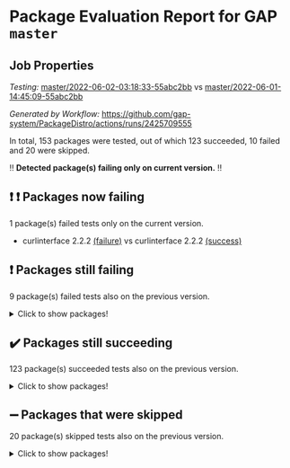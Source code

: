 # Package Evaluation Report for GAP `master`

## Job Properties

*Testing:* [master/2022-06-02-03:18:33-55abc2bb](https://github.com/gap-system/PackageDistro/blob/data/reports/master/2022-06-02-03:18:33-55abc2bb) vs [master/2022-06-01-14:45:09-55abc2bb](https://github.com/gap-system/PackageDistro/blob/data/reports/master/2022-06-01-14:45:09-55abc2bb)

*Generated by Workflow:* https://github.com/gap-system/PackageDistro/actions/runs/2425709555

In total, 153 packages were tested, out of which 123 succeeded, 10 failed and 20 were skipped.

:bangbang: **Detected package(s) failing only on current version.** :bangbang:

## :exclamation: :exclamation: Packages now failing

1 package(s) failed tests only on the current version.
- curlinterface 2.2.2 [(failure)](https://github.com/gap-system/PackageDistro/runs/6701518725?check_suite_focus=true) vs curlinterface 2.2.2 [(success)](https://github.com/gap-system/PackageDistro/runs/6691142955?check_suite_focus=true)

## :exclamation: Packages still failing

9 package(s) failed tests also on the previous version.
<details><summary>Click to show packages!</summary>

- fining 1.4.1 [(failure)](https://github.com/gap-system/PackageDistro/runs/6701519266?check_suite_focus=true)
- francy 1.2.4 [(failure)](https://github.com/gap-system/PackageDistro/runs/6701519788?check_suite_focus=true)
- hap 1.39 [(failure)](https://github.com/gap-system/PackageDistro/runs/6701520415?check_suite_focus=true)
- normalizinterface 1.3.2 [(failure)](https://github.com/gap-system/PackageDistro/runs/6701521838?check_suite_focus=true)
- packagemanager 1.2 [(failure)](https://github.com/gap-system/PackageDistro/runs/6701522100?check_suite_focus=true)
- rcwa 4.6.4 [(failure)](https://github.com/gap-system/PackageDistro/runs/6701522507?check_suite_focus=true)
- recog 1.3.2 [(failure)](https://github.com/gap-system/PackageDistro/runs/6701522594?check_suite_focus=true)
- semigroups 4.0.0 [(failure)](https://github.com/gap-system/PackageDistro/runs/6701522803?check_suite_focus=true)
- ugaly 4.0.2 [(failure)](https://github.com/gap-system/PackageDistro/runs/6701523426?check_suite_focus=true)
</details>

## :heavy_check_mark: Packages still succeeding

123 package(s) succeeded tests also on the previous version.
<details><summary>Click to show packages!</summary>

- ace 5.4 [(success)](https://github.com/gap-system/PackageDistro/runs/6701517770?check_suite_focus=true)
- aclib 1.3.2 [(success)](https://github.com/gap-system/PackageDistro/runs/6701517804?check_suite_focus=true)
- agt 0.2 [(success)](https://github.com/gap-system/PackageDistro/runs/6701517838?check_suite_focus=true)
- alnuth 3.2.1 [(success)](https://github.com/gap-system/PackageDistro/runs/6701517866?check_suite_focus=true)
- anupq 3.2.6 [(success)](https://github.com/gap-system/PackageDistro/runs/6701517901?check_suite_focus=true)
- atlasrep 2.1.2 [(success)](https://github.com/gap-system/PackageDistro/runs/6701517931?check_suite_focus=true)
- autodoc 2022.03.10 [(success)](https://github.com/gap-system/PackageDistro/runs/6701517969?check_suite_focus=true)
- automata 1.15 [(success)](https://github.com/gap-system/PackageDistro/runs/6701517993?check_suite_focus=true)
- automgrp 1.3.2 [(success)](https://github.com/gap-system/PackageDistro/runs/6701518031?check_suite_focus=true)
- autpgrp 1.10.2 [(success)](https://github.com/gap-system/PackageDistro/runs/6701518078?check_suite_focus=true)
- cap 2022.05-09 [(success)](https://github.com/gap-system/PackageDistro/runs/6701518131?check_suite_focus=true)
- caratinterface 2.3.3 [(success)](https://github.com/gap-system/PackageDistro/runs/6701518171?check_suite_focus=true)
- cddinterface 2020.06.24 [(success)](https://github.com/gap-system/PackageDistro/runs/6701518202?check_suite_focus=true)
- circle 1.6.5 [(success)](https://github.com/gap-system/PackageDistro/runs/6701518229?check_suite_focus=true)
- classicpres 1.22 [(success)](https://github.com/gap-system/PackageDistro/runs/6701518267?check_suite_focus=true)
- cohomolo 1.6.10 [(success)](https://github.com/gap-system/PackageDistro/runs/6701518299?check_suite_focus=true)
- congruence 1.2.4 [(success)](https://github.com/gap-system/PackageDistro/runs/6701518331?check_suite_focus=true)
- corelg 1.56 [(success)](https://github.com/gap-system/PackageDistro/runs/6701518370?check_suite_focus=true)
- crime 1.6 [(success)](https://github.com/gap-system/PackageDistro/runs/6701518414?check_suite_focus=true)
- crisp 1.4.5 [(success)](https://github.com/gap-system/PackageDistro/runs/6701518457?check_suite_focus=true)
- crypting 0.10 [(success)](https://github.com/gap-system/PackageDistro/runs/6701518503?check_suite_focus=true)
- cryst 4.1.24 [(success)](https://github.com/gap-system/PackageDistro/runs/6701518545?check_suite_focus=true)
- crystcat 1.1.9 [(success)](https://github.com/gap-system/PackageDistro/runs/6701518586?check_suite_focus=true)
- ctbllib 1.3.4 [(success)](https://github.com/gap-system/PackageDistro/runs/6701518633?check_suite_focus=true)
- cubefree 1.19 [(success)](https://github.com/gap-system/PackageDistro/runs/6701518680?check_suite_focus=true)
- cvec 2.7.5 [(success)](https://github.com/gap-system/PackageDistro/runs/6701518759?check_suite_focus=true)
- datastructures 0.2.7 [(success)](https://github.com/gap-system/PackageDistro/runs/6701518811?check_suite_focus=true)
- deepthought 1.0.5 [(success)](https://github.com/gap-system/PackageDistro/runs/6701518848?check_suite_focus=true)
- design 1.7 [(success)](https://github.com/gap-system/PackageDistro/runs/6701518893?check_suite_focus=true)
- difsets 2.3.1 [(success)](https://github.com/gap-system/PackageDistro/runs/6701518933?check_suite_focus=true)
- digraphs 1.5.3 [(success)](https://github.com/gap-system/PackageDistro/runs/6701518983?check_suite_focus=true)
- edim 1.3.5 [(success)](https://github.com/gap-system/PackageDistro/runs/6701519027?check_suite_focus=true)
- example 4.3.1 [(success)](https://github.com/gap-system/PackageDistro/runs/6701519075?check_suite_focus=true)
- factint 1.6.3 [(success)](https://github.com/gap-system/PackageDistro/runs/6701519121?check_suite_focus=true)
- ferret 1.0.7 [(success)](https://github.com/gap-system/PackageDistro/runs/6701519170?check_suite_focus=true)
- fga 1.4.0 [(success)](https://github.com/gap-system/PackageDistro/runs/6701519213?check_suite_focus=true)
- float 1.0.3 [(success)](https://github.com/gap-system/PackageDistro/runs/6701519345?check_suite_focus=true)
- format 1.4.3 [(success)](https://github.com/gap-system/PackageDistro/runs/6701519407?check_suite_focus=true)
- forms 1.2.7 [(success)](https://github.com/gap-system/PackageDistro/runs/6701519488?check_suite_focus=true)
- fplsa 1.2.5 [(success)](https://github.com/gap-system/PackageDistro/runs/6701519588?check_suite_focus=true)
- fr 2.4.8 [(success)](https://github.com/gap-system/PackageDistro/runs/6701519705?check_suite_focus=true)
- fwtree 1.3 [(success)](https://github.com/gap-system/PackageDistro/runs/6701519865?check_suite_focus=true)
- gbnp 1.0.5 [(success)](https://github.com/gap-system/PackageDistro/runs/6701519939?check_suite_focus=true)
- generalizedmorphismsforcap 2022.05-01 [(success)](https://github.com/gap-system/PackageDistro/runs/6701520004?check_suite_focus=true)
- genss 1.6.6 [(success)](https://github.com/gap-system/PackageDistro/runs/6701520075?check_suite_focus=true)
- gradedringforhomalg 2022.03-01 [(success)](https://github.com/gap-system/PackageDistro/runs/6701520149?check_suite_focus=true)
- grape 4.8.5 [(success)](https://github.com/gap-system/PackageDistro/runs/6701520188?check_suite_focus=true)
- groupoids 1.69 [(success)](https://github.com/gap-system/PackageDistro/runs/6701520230?check_suite_focus=true)
- grpconst 2.6.2 [(success)](https://github.com/gap-system/PackageDistro/runs/6701520269?check_suite_focus=true)
- guarana 0.96.3 [(success)](https://github.com/gap-system/PackageDistro/runs/6701520309?check_suite_focus=true)
- guava 3.16 [(success)](https://github.com/gap-system/PackageDistro/runs/6701520362?check_suite_focus=true)
- hapcryst 0.1.14 [(success)](https://github.com/gap-system/PackageDistro/runs/6701520479?check_suite_focus=true)
- hecke 1.5.3 [(success)](https://github.com/gap-system/PackageDistro/runs/6701520535?check_suite_focus=true)
- help 3.5 [(success)](https://github.com/gap-system/PackageDistro/runs/6701520614?check_suite_focus=true)
- idrel 2.43 [(success)](https://github.com/gap-system/PackageDistro/runs/6701520677?check_suite_focus=true)
- images 1.3.1 [(success)](https://github.com/gap-system/PackageDistro/runs/6701520739?check_suite_focus=true)
- intpic 0.2.4 [(success)](https://github.com/gap-system/PackageDistro/runs/6701520798?check_suite_focus=true)
- io 4.7.2 [(success)](https://github.com/gap-system/PackageDistro/runs/6701520871?check_suite_focus=true)
- irredsol 1.4.3 [(success)](https://github.com/gap-system/PackageDistro/runs/6701520941?check_suite_focus=true)
- json 2.1.0 [(success)](https://github.com/gap-system/PackageDistro/runs/6701520990?check_suite_focus=true)
- jupyterkernel 1.4.1 [(success)](https://github.com/gap-system/PackageDistro/runs/6701521036?check_suite_focus=true)
- jupyterviz 1.5.1 [(success)](https://github.com/gap-system/PackageDistro/runs/6701521074?check_suite_focus=true)
- kan 1.34 [(success)](https://github.com/gap-system/PackageDistro/runs/6701521132?check_suite_focus=true)
- kbmag 1.5.9 [(success)](https://github.com/gap-system/PackageDistro/runs/6701521190?check_suite_focus=true)
- laguna 3.9.5 [(success)](https://github.com/gap-system/PackageDistro/runs/6701521242?check_suite_focus=true)
- liealgdb 2.2.1 [(success)](https://github.com/gap-system/PackageDistro/runs/6701521283?check_suite_focus=true)
- liepring 2.6 [(success)](https://github.com/gap-system/PackageDistro/runs/6701521317?check_suite_focus=true)
- liering 2.4.2 [(success)](https://github.com/gap-system/PackageDistro/runs/6701521351?check_suite_focus=true)
- linearalgebraforcap 2022.05-04 [(success)](https://github.com/gap-system/PackageDistro/runs/6701521389?check_suite_focus=true)
- loops 3.4.1 [(success)](https://github.com/gap-system/PackageDistro/runs/6701521421?check_suite_focus=true)
- lpres 1.0.3 [(success)](https://github.com/gap-system/PackageDistro/runs/6701521466?check_suite_focus=true)
- majoranaalgebras 1.4 [(success)](https://github.com/gap-system/PackageDistro/runs/6701521490?check_suite_focus=true)
- mapclass 1.4.5 [(success)](https://github.com/gap-system/PackageDistro/runs/6701521517?check_suite_focus=true)
- matgrp 0.64 [(success)](https://github.com/gap-system/PackageDistro/runs/6701521556?check_suite_focus=true)
- modisom 2.5.2 [(success)](https://github.com/gap-system/PackageDistro/runs/6701521602?check_suite_focus=true)
- modulepresentationsforcap 2022.05-03 [(success)](https://github.com/gap-system/PackageDistro/runs/6701521640?check_suite_focus=true)
- monoidalcategories 2022.05-06 [(success)](https://github.com/gap-system/PackageDistro/runs/6701521676?check_suite_focus=true)
- nconvex 2020.11-04 [(success)](https://github.com/gap-system/PackageDistro/runs/6701521718?check_suite_focus=true)
- nilmat 1.4.1 [(success)](https://github.com/gap-system/PackageDistro/runs/6701521763?check_suite_focus=true)
- nock 1.5 [(success)](https://github.com/gap-system/PackageDistro/runs/6701521789?check_suite_focus=true)
- nq 2.5.8 [(success)](https://github.com/gap-system/PackageDistro/runs/6701521879?check_suite_focus=true)
- numericalsgps 1.3.0 [(success)](https://github.com/gap-system/PackageDistro/runs/6701521924?check_suite_focus=true)
- openmath 11.5.1 [(success)](https://github.com/gap-system/PackageDistro/runs/6701521975?check_suite_focus=true)
- orb 4.8.4 [(success)](https://github.com/gap-system/PackageDistro/runs/6701522041?check_suite_focus=true)
- patternclass 2.4.2 [(success)](https://github.com/gap-system/PackageDistro/runs/6701522149?check_suite_focus=true)
- permut 2.0.4 [(success)](https://github.com/gap-system/PackageDistro/runs/6701522187?check_suite_focus=true)
- polenta 1.3.10 [(success)](https://github.com/gap-system/PackageDistro/runs/6701522228?check_suite_focus=true)
- polymaking 0.8.6 [(success)](https://github.com/gap-system/PackageDistro/runs/6701522269?check_suite_focus=true)
- primgrp 3.4.2 [(success)](https://github.com/gap-system/PackageDistro/runs/6701522333?check_suite_focus=true)
- profiling 2.5.0 [(success)](https://github.com/gap-system/PackageDistro/runs/6701522369?check_suite_focus=true)
- qpa 1.33 [(success)](https://github.com/gap-system/PackageDistro/runs/6701522404?check_suite_focus=true)
- quagroup 1.8.3 [(success)](https://github.com/gap-system/PackageDistro/runs/6701522438?check_suite_focus=true)
- radiroot 2.9 [(success)](https://github.com/gap-system/PackageDistro/runs/6701522473?check_suite_focus=true)
- rds 1.8 [(success)](https://github.com/gap-system/PackageDistro/runs/6701522547?check_suite_focus=true)
- repndecomp 1.2.1 [(success)](https://github.com/gap-system/PackageDistro/runs/6701522641?check_suite_focus=true)
- repsn 3.1.0 [(success)](https://github.com/gap-system/PackageDistro/runs/6701522670?check_suite_focus=true)
- resclasses 4.7.2 [(success)](https://github.com/gap-system/PackageDistro/runs/6701522719?check_suite_focus=true)
- scscp 2.3.1 [(success)](https://github.com/gap-system/PackageDistro/runs/6701522760?check_suite_focus=true)
- sglppow 2.2 [(success)](https://github.com/gap-system/PackageDistro/runs/6701522826?check_suite_focus=true)
- sgpviz 0.999.5 [(success)](https://github.com/gap-system/PackageDistro/runs/6701522861?check_suite_focus=true)
- simpcomp 2.1.14 [(success)](https://github.com/gap-system/PackageDistro/runs/6701522892?check_suite_focus=true)
- singular 2020.12.18 [(success)](https://github.com/gap-system/PackageDistro/runs/6701522926?check_suite_focus=true)
- sla 1.5.3 [(success)](https://github.com/gap-system/PackageDistro/runs/6701522948?check_suite_focus=true)
- smallgrp 1.5 [(success)](https://github.com/gap-system/PackageDistro/runs/6701522999?check_suite_focus=true)
- smallsemi 0.6.13 [(success)](https://github.com/gap-system/PackageDistro/runs/6701523060?check_suite_focus=true)
- sonata 2.9.4 [(success)](https://github.com/gap-system/PackageDistro/runs/6701523103?check_suite_focus=true)
- sophus 1.25 [(success)](https://github.com/gap-system/PackageDistro/runs/6701523146?check_suite_focus=true)
- spinsym 1.5.2 [(success)](https://github.com/gap-system/PackageDistro/runs/6701523185?check_suite_focus=true)
- symbcompcc 1.3.2 [(success)](https://github.com/gap-system/PackageDistro/runs/6701523233?check_suite_focus=true)
- thelma 1.3 [(success)](https://github.com/gap-system/PackageDistro/runs/6701523279?check_suite_focus=true)
- tomlib 1.2.9 [(success)](https://github.com/gap-system/PackageDistro/runs/6701523305?check_suite_focus=true)
- toric 1.9.5 [(success)](https://github.com/gap-system/PackageDistro/runs/6701523348?check_suite_focus=true)
- transgrp 3.6.2 [(success)](https://github.com/gap-system/PackageDistro/runs/6701523390?check_suite_focus=true)
- unipot 1.5 [(success)](https://github.com/gap-system/PackageDistro/runs/6701523463?check_suite_focus=true)
- unitlib 4.1.0 [(success)](https://github.com/gap-system/PackageDistro/runs/6701523498?check_suite_focus=true)
- utils 0.72 [(success)](https://github.com/gap-system/PackageDistro/runs/6701523530?check_suite_focus=true)
- uuid 0.7 [(success)](https://github.com/gap-system/PackageDistro/runs/6701523575?check_suite_focus=true)
- walrus 0.9991 [(success)](https://github.com/gap-system/PackageDistro/runs/6701523615?check_suite_focus=true)
- wedderga 4.10.2 [(success)](https://github.com/gap-system/PackageDistro/runs/6701523656?check_suite_focus=true)
- xmod 2.88 [(success)](https://github.com/gap-system/PackageDistro/runs/6701523684?check_suite_focus=true)
- xmodalg 1.22 [(success)](https://github.com/gap-system/PackageDistro/runs/6701523712?check_suite_focus=true)
- yangbaxter 0.10.0 [(success)](https://github.com/gap-system/PackageDistro/runs/6701523743?check_suite_focus=true)
- zeromqinterface 0.13 [(success)](https://github.com/gap-system/PackageDistro/runs/6701523775?check_suite_focus=true)
</details>

## :heavy_minus_sign: Packages that were skipped

20 package(s) skipped tests also on the previous version.
<details><summary>Click to show packages!</summary>

- 4ti2interface 2022.03-01 [(skipped)](https://github.com/gap-system/PackageDistro/runs/6701435770?check_suite_focus=true)
- browse 1.8.14 [(skipped)](https://github.com/gap-system/PackageDistro/runs/6701435770?check_suite_focus=true)
- examplesforhomalg 2022.03-01 [(skipped)](https://github.com/gap-system/PackageDistro/runs/6701435770?check_suite_focus=true)
- gapdoc 1.6.5 [(skipped)](https://github.com/gap-system/PackageDistro/runs/6701435770?check_suite_focus=true)
- gauss 2022.03-01 [(skipped)](https://github.com/gap-system/PackageDistro/runs/6701435770?check_suite_focus=true)
- gaussforhomalg 2022.03-01 [(skipped)](https://github.com/gap-system/PackageDistro/runs/6701435770?check_suite_focus=true)
- gradedmodules 2022.03-01 [(skipped)](https://github.com/gap-system/PackageDistro/runs/6701435770?check_suite_focus=true)
- homalg 2022.03-01 [(skipped)](https://github.com/gap-system/PackageDistro/runs/6701435770?check_suite_focus=true)
- homalgtocas 2022.03-01 [(skipped)](https://github.com/gap-system/PackageDistro/runs/6701435770?check_suite_focus=true)
- io_forhomalg 2022.03-01 [(skipped)](https://github.com/gap-system/PackageDistro/runs/6701435770?check_suite_focus=true)
- itc 1.5.1 [(skipped)](https://github.com/gap-system/PackageDistro/runs/6701435770?check_suite_focus=true)
- localizeringforhomalg 2022.03-01 [(skipped)](https://github.com/gap-system/PackageDistro/runs/6701435770?check_suite_focus=true)
- matricesforhomalg 2022.04-01 [(skipped)](https://github.com/gap-system/PackageDistro/runs/6701435770?check_suite_focus=true)
- modules 2022.03-01 [(skipped)](https://github.com/gap-system/PackageDistro/runs/6701435770?check_suite_focus=true)
- polycyclic 2.16 [(skipped)](https://github.com/gap-system/PackageDistro/runs/6701435770?check_suite_focus=true)
- ringsforhomalg 2022.04-01 [(skipped)](https://github.com/gap-system/PackageDistro/runs/6701435770?check_suite_focus=true)
- sco 2022.03-01 [(skipped)](https://github.com/gap-system/PackageDistro/runs/6701435770?check_suite_focus=true)
- toolsforhomalg 2022.05-01 [(skipped)](https://github.com/gap-system/PackageDistro/runs/6701435770?check_suite_focus=true)
- toricvarieties 2022.03.23 [(skipped)](https://github.com/gap-system/PackageDistro/runs/6701435770?check_suite_focus=true)
- xgap 4.31 [(skipped)](https://github.com/gap-system/PackageDistro/runs/6701435770?check_suite_focus=true)
</details>

